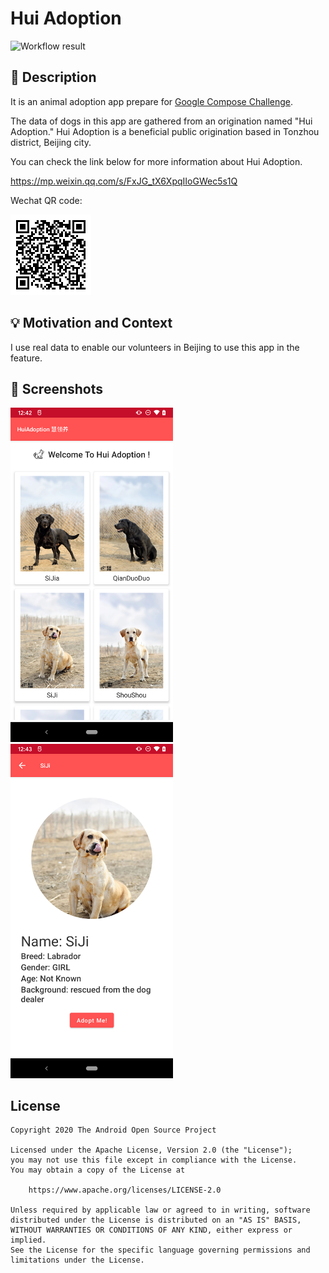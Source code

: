 # Hui Adoption

<!--- Replace <OWNER> with your Github Username and <REPOSITORY> with the name of your repository. -->
<!--- You can find both of these in the url bar when you open your repository in github. -->
![Workflow result](https://github.com/vincgao/HuiAdoption/workflows/Check/badge.svg)


## :scroll: Description
<!--- Describe your app in one or two sentences -->
It is an animal adoption app prepare for [Google Compose Challenge](https://developer.android.com/dev-challenge).

The data of dogs in this app are gathered from an origination named "Hui Adoption." Hui Adoption is a beneficial public origination based in Tonzhou district, Beijing city.

You can check the link below for more information about Hui Adoption.

https://mp.weixin.qq.com/s/FxJG_tX6XpqIIoGWec5s1Q

Wechat QR code:

<img src="/wechat_qrcode.bmp">

## :bulb: Motivation and Context
<!--- Optionally point readers to interesting parts of your submission. -->
<!--- What are you especially proud of? -->
I use real data to enable our volunteers in Beijing to use this app in the feature.


## :camera_flash: Screenshots
<!-- You can add more screenshots here if you like -->
<img src="/results/screenshot_1.png" width="260">&emsp;<img src="/results/screenshot_2.png" width="260">

## License
```
Copyright 2020 The Android Open Source Project

Licensed under the Apache License, Version 2.0 (the "License");
you may not use this file except in compliance with the License.
You may obtain a copy of the License at

    https://www.apache.org/licenses/LICENSE-2.0

Unless required by applicable law or agreed to in writing, software
distributed under the License is distributed on an "AS IS" BASIS,
WITHOUT WARRANTIES OR CONDITIONS OF ANY KIND, either express or implied.
See the License for the specific language governing permissions and
limitations under the License.
```